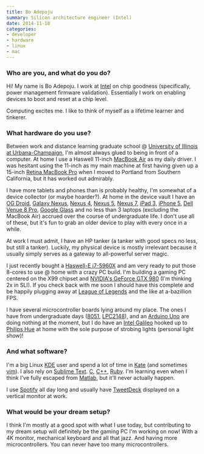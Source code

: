 ```yaml
---
title: Bo Adepoju
summary: Silicon architecture engineer (Intel)
date: 2014-11-18
categories:
- developer
- hardware
- linux
- mac
---
```


### Who are you, and what do you do?

Hi! My name is Bo Adepoju. I work at [Intel](http://www.intel.com/ "Intel's website.") on chip goodness (specifically, power management firmware validation). Essentially I work on enabling devices to boot and reset at a chip level.

Computing excites me. I like to think of myself as a lifetime learner and tinkerer.

### What hardware do you use?

Between work and distance learning graduate school @ [University of Illinois at Urbana-Champaign](http://cs.illinois.edu/prospective-students/graduate-students/professional-masters-mcs "The site for the Professional Master's at the University of Illinois."), I'm almost always glued to being in front of a computer. At home I use a Haswell 11-inch [MacBook Air][macbook-air] as my daily driver. I was hesitant using the 11-inch as my main machine at first having given up a 15-inch [Retina MacBook Pro][macbook-pro] when I moved to Portland from Southern California, but it has worked out admirably.

I have more tablets and phones than is probably healthy, I'm somewhat of a device collector (or maybe hoarder?). At home in the device vault I have an [OG Droid][droid], [Galaxy Nexus][galaxy-nexus], [Nexus 4][nexus-4], [Nexus 5][nexus-5], [Nexus 7][nexus-7], [iPad 3][ipad-3], [iPhone 5][iphone-5], [Dell Venue 8 Pro][venue-8-pro], [Google Glass][google-glass] and no less than 3 laptops (excluding the MacBook Air) accrued over the course of undergraduate life. I don't use all of these, but it's fun to grab an older device to play with every once in a while.

At work I must admit, I have an HP tanker (a tanker with good specs no less, but still a tanker). Luckily, my physical device is mostly irrelevant because it usually simply serves as a gateway to all-powerful server magic.

I just recently bought a [Haswell-E i7-5960X][core-i7-5960x-extreme-edition] and am very ready to put those 8-cores to use @ home with a crazy PC build. I'm building a gaming PC centered on the X99 chipset and [NVIDIA's GeForce GTX 980][geforce-gtx-980] (I'm thinking 2x in SLI). If you check back with me soon I should have this complete and be happily plugging away at [League of Legends][league-of-legends] and the like at a-bazillion FPS.

I have several microcontroller boards lying around my place. The ones I have from undergraduate days ([8051][mcs-51], [LPC2148][]), and an [Arduino Uno][arduino-uno] are doing nothing at the moment, but I do have an [Intel Galileo][galileo] hooked up to [Philips Hue][hue] at home with the sole purpose of strobing lights (personal light show)!

### And what software?

I'm a big Linux [KDE][] user and spend a lot of time in [Kate][] (and sometimes [vim][]). I also rely on [Sublime Text][sublime-text]. [C][], [C++][c-plusplus], [Ruby][]. I'm learning even when I think I've fully escaped from [Matlab][], but it'll never actually happen.

I use [Spotify][] all day long and usually have [TweetDeck][] displayed on a vertical monitor at work.

### What would be your dream setup?

I think I'm mostly at a good spot with what I use today, but contributing to my dream setup will definitely be the gaming PC I'm working on now! With a 4K monitor, mechanical keyboard and all that jazz. And having more microcontrollers. You can never have too many microcontrollers.

[arduino-uno]: https://store.arduino.cc/arduino-uno-rev3 "A microcontroller board."
[c-plusplus]: https://en.wikipedia.org/wiki/C%2B%2B "A compiled programming language."
[c]: https://en.wikipedia.org/wiki/C_(programming_language) "A compiled programming language."
[core-i7-5960x-extreme-edition]: https://ark.intel.com/products/82930 "A computer processor."
[droid]: https://en.wikipedia.org/wiki/Motorola_Droid "An Android-powered smartphone."
[galaxy-nexus]: http://www.google.com/nexus/ "An Android-based smartphone."
[galileo]: http://arduino.cc/en/ArduinoCertified/IntelGalileo "A microcontroller board."
[geforce-gtx-980]: https://www.geforce.com/hardware/desktop-gpus/geforce-gtx-980 "A computer GPU."
[google-glass]: http://www.google.com/glass/start/ "Wearable computing eyeware."
[hue]: https://www2.meethue.com/en-us/ "A wireless controllable LED light system."
[ipad-3]: https://www.apple.com/ipad/ "A tablet device with a retina display."
[iphone-5]: https://en.wikipedia.org/wiki/IPhone_5 "A smartphone."
[kate]: https://kate-editor.org/ "A text editor for KDE."
[kde]: https://www.kde.org/ "A graphical environment for *nix operating systems."
[league-of-legends]: https://na.leagueoflegends.com/ "An RTS/RPG game."
[lpc2148]: http://www.keil.com/dd/chip/3880.htm "A 32-bit microcontroller."
[macbook-air]: https://www.apple.com/macbook-air/ "A very thin laptop."
[macbook-pro]: https://www.apple.com/macbook-pro/ "A laptop."
[matlab]: https://en.wikipedia.org/wiki/MATLAB "A language and environment for data computation."
[mcs-51]: https://en.wikipedia.org/wiki/Intel_MCS-51 "A single chip microcontroller."
[nexus-4]: https://en.wikipedia.org/wiki/Nexus_4 "An Android smartphone."
[nexus-5]: http://www.google.com/nexus/5/ "An Android smartphone."
[nexus-7]: http://www.google.com/nexus/#/7 "An Android tablet."
[ruby]: https://www.ruby-lang.org/en/ "An interpreted scripting language."
[spotify]: https://www.spotify.com/us/ "A music streaming service."
[sublime-text]: http://www.sublimetext.com/ "A coder's text editor."
[tweetdeck]: https://about.twitter.com/products/tweetdeck "A multi-column Twitter client."
[venue-8-pro]: https://www.amazon.com/Dell-Venue-Pro-Tablet-Windows/dp/B00FFVYV4K "A Windows-based tablet."
[vim]: https://www.vim.org/ "A command-line text editor."
